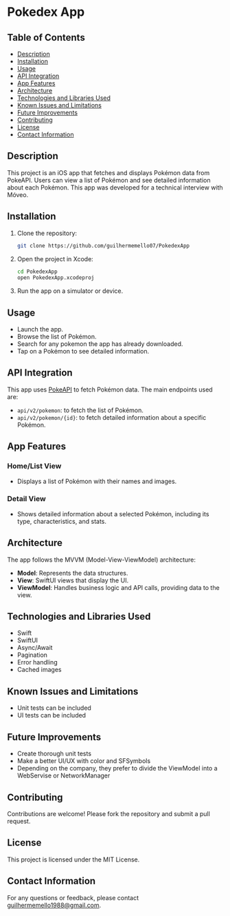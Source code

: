 # Pokedex App

## Table of Contents
- [Description](#description)
- [Installation](#installation)
- [Usage](#usage)
- [API Integration](#api-integration)
- [App Features](#app-features)
- [Architecture](#architecture)
- [Technologies and Libraries Used](#technologies-and-libraries-used)
- [Known Issues and Limitations](#known-issues-and-limitations)
- [Future Improvements](#future-improvements)
- [Contributing](#contributing)
- [License](#license)
- [Contact Information](#contact-information)

## Description
This project is an iOS app that fetches and displays Pokémon data from PokeAPI. Users can view a list of Pokémon and see detailed information about each Pokémon.
This app was developed for a technical interview with Móveo.

## Installation
1. Clone the repository:
    ```bash
    git clone https://github.com/guilhermemello07/PokedexApp
    ```
2. Open the project in Xcode:
    ```bash
    cd PokedexApp
    open PokedexApp.xcodeproj
    ```
3. Run the app on a simulator or device.

## Usage
- Launch the app.
- Browse the list of Pokémon.
- Search for any pokemon the app has already downloaded.
- Tap on a Pokémon to see detailed information.

## API Integration
This app uses [PokeAPI](https://pokeapi.co/) to fetch Pokémon data. The main endpoints used are:
- `api/v2/pokemon`: to fetch the list of Pokémon.
- `api/v2/pokemon/{id}`: to fetch detailed information about a specific Pokémon.

## App Features
### Home/List View
- Displays a list of Pokémon with their names and images.

### Detail View
- Shows detailed information about a selected Pokémon, including its type, characteristics, and stats.

## Architecture
The app follows the MVVM (Model-View-ViewModel) architecture:
- **Model**: Represents the data structures.
- **View**: SwiftUI views that display the UI.
- **ViewModel**: Handles business logic and API calls, providing data to the view.

## Technologies and Libraries Used
- Swift
- SwiftUI
- Async/Await
- Pagination
- Error handling
- Cached images

## Known Issues and Limitations
- Unit tests can be included
- UI tests can be included

## Future Improvements
- Create thorough unit tests
- Make a better UI/UX with color and SFSymbols
- Depending on the company, they prefer to divide the ViewModel into a WebServise or NetworkManager

## Contributing
Contributions are welcome! Please fork the repository and submit a pull request.

## License
This project is licensed under the MIT License.

## Contact Information
For any questions or feedback, please contact [guilhermemello1988@gmail.com](mailto:guilhermemello1988@gmail.com).
